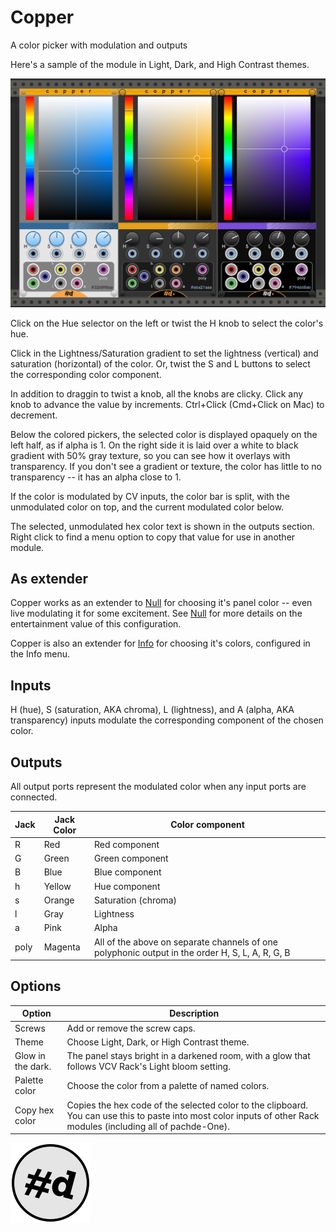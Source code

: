 # Copper

A color picker with modulation and outputs

Here's a sample of the module in Light, Dark, and High Contrast themes.

![Copper in Light, Dark, and High Contrast themes](Copper.png)

Click on the Hue selector on the left or twist the H knob to select the color's hue.

Click in the Lightness/Saturation gradient to set the lightness (vertical) and saturation (horizontal) of the color. Or, twist the S and L buttons to select the corresponding color component.

In addition to draggin to twist a knob, all the knobs are clicky. Click any knob to advance the value by increments. Ctrl+Click (Cmd+Click on Mac) to decrement.

Below the colored pickers, the selected color is displayed opaquely on the left half, as if alpha is 1. On the right side it is laid over a white to black gradient with 50% gray texture, so you can see how it overlays with transparency. If you don't see a gradient or texture, the color has little to no transparency -- it has an alpha close to 1.

If the color is modulated by CV inputs, the color bar is split, with the unmodulated color on top, and the current modulated color below.

The selected, unmodulated hex color text is shown in the outputs section.
Right click to find a menu option to copy that value for use in another module.

## As extender

Copper works as an extender to [Null](Null.md) for choosing it's panel color -- even live modulating it for some excitement.
See [Null](Null.md) for more details on the entertainment value of this configuration.

Copper is also an extender for [Info](Info.md) for choosing it's colors, configured in the Info menu.

## Inputs

H (hue), S (saturation, AKA chroma), L (lightness), and A (alpha, AKA transparency) inputs modulate the corresponding component of the chosen color.

## Outputs

All output ports represent the modulated color when any input ports are connected.

| Jack | Jack Color | Color component |
| -- | -- | -- |
| R | Red | Red component |
| G | Green | Green component |
| B | Blue | Blue component |
| h | Yellow | Hue component |
| s | Orange | Saturation (chroma) |
| l | Gray | Lightness |
| a | Pink | Alpha |
| poly | Magenta | All of the above on separate channels of one polyphonic output in the order H, S, L, A, R, G, B |

## Options

| Option | Description |
| -- | -- |
| Screws | Add or remove the screw caps. |
| Theme | Choose Light, Dark, or High Contrast theme. |
| Glow in the dark. | The panel stays bright in a darkened room, with a glow that follows VCV Rack's Light bloom setting. |
| Palette color | Choose the color from a palette of named colors. |
| Copy hex color | Copies the hex code of the selected color to the clipboard. You can use this to paste into most color inputs of other Rack modules (including all of pachde-One). |

![pachde (#d) Logo](Logo.svg)
